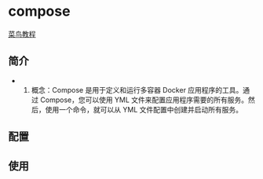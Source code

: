# compose

[菜鸟教程](https://www.runoob.com/docker/docker-compose.html)

## 简介

- 1. 概念：Compose 是用于定义和运行多容器 Docker 应用程序的工具。通过 Compose，您可以使用 YML 文件来配置应用程序需要的所有服务。然后，使用一个命令，就可以从 YML 文件配置中创建并启动所有服务。



## 配置

## 使用
